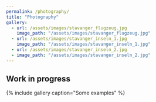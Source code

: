 ```yaml
---
permalink: /photography/
title: "Photography"
gallery:
  - url: /assets/images/stavanger_flugzeug.jpg
    image_path: "/assets/images/stavanger_flugzeug.jpg"
  - url: /assets/images/stavanger_inseln_1.jpg
    image_path: "/assets/images/stavanger_inseln_1.jpg"
  - url: /assets/images/stavanger_inseln_2.jpg
  - image_path: "/assets/images/stavanger_inseln_2.jpg"
---
```


## Work in progress

{% include gallery caption="Some examples" %}

<!-- How to make a photo grid?-->
<!-- gallery : https://mmistakes.github.io/minimal-mistakes/docs/helpers/ -->
